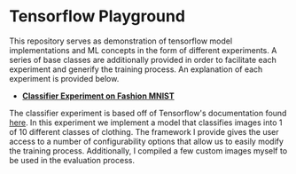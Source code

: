 # Tensorflow Playground

This repository serves as demonstration of tensorflow model implementations and ML concepts in the form of different
experiments. A series of base classes are additionally provided in order to facilitate each experiment and generify the
training process. An explanation of each experiment is provided below.

-  [**Classifier Experiment on Fashion MNIST**](classifier_experiment/README.md)

The classifier experiment is based off of Tensorflow's documentation
found [here](https://www.tensorflow.org/tutorials/keras/classification). In this experiment we implement a model that
classifies images into 1 of 10 different classes of clothing. The framework I provide gives the user access to a number
of configurability options that allow us to easily modify the training process. Additionally, I compiled a few custom
images myself to be used in the evaluation process.
